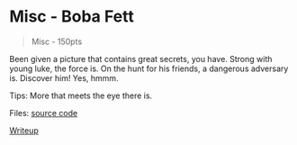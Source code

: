 # Misc - Boba Fett
> Misc - 150pts

Been given a picture that contains great secrets, you have. Strong with young luke, the force is. On the hunt for his friends, a dangerous adversary is. Discover him! Yes, hmmm.



Tips:
More that meets the eye there is.

Files: [source code](./scr)

[Writeup](./writeup.md)